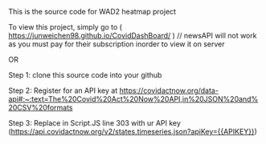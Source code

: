 
This is the source code for WAD2 heatmap project

To view this project, simply go to ( https://junweichen98.github.io/CovidDashBoard/ ) // newsAPI will not work as you must pay for their subscription inorder to view it on server

OR

Step 1:
clone this source code into your github

Step 2:
Register for an API key at 
https://covidactnow.org/data-api#:~:text=The%20Covid%20Act%20Now%20API,in%20JSON%20and%20CSV%20formats

Step 3:
Replace in Script.JS line 303 with ur API key (https://api.covidactnow.org/v2/states.timeseries.json?apiKey={{APIKEY}})

